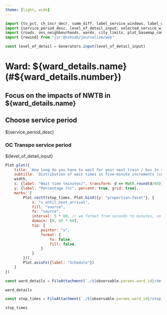```yaml
---
theme: [light, wide]
---
```


```js
import {to_pct, ch_incr_decr, summ_diff, label_service_windows, label_wards, label_schedules} from '../lib/helpers.js'
import {service_period_desc, level_of_detail_input, selected_service_windows, selected_service_ids} from '../lib/controls.js'
import {roads, ons_neighbourhoods, wards, city_limits, plot_basemap_components, get_map_domain} from '../lib/maps.js'
import {rewind} from "jsr:@nshiab/journalism/web"

const level_of_detail = Generators.input(level_of_detail_input)
```

# Ward: ${ward_details.name} (#${ward_details.number})

## Focus on the impacts of NWTB in ${ward_details.name}

## Choose service period

${service_period_desc}

<div class="grid grid-cols-2" style="grid-auto-rows: auto;">
	<div class="card">
		<h3>OC Transpo service period</h3>
		${level_of_detail_input}
	</div>
</div>

```js
Plot.plot({
    title: `How long do you have to wait for your next train / bus in ${ward_details.name}?`,
    subtitle: `Distribution of wait times in five-minute increments (cuts off at waits longer than 45 minutes), previous schedule vs. NWTB`,
    width,
    x: {label: "Wait time (minutes)", transform: d => Math.round(d/60)},
    y: {label: "Percentage (%)", percent: true, grid: true},
    marks: [
        Plot.rectY(stop_times, Plot.binX({y: "proportion-facet"}, {
            x: "s_until_next_arrival",
            fill: "source",
            fx: "source",
            interval: 5 * 60, // we format from seconds to minutes, so do the equivalent here
            domain: [0, 45 * 60],
            tip: {
                pointer: "x",
                format: {
                    fx: false,
                    fill: false,
                }
            }
        })),
        Plot.axisFx({label: "Schedule"})
    ]
})
```

```js
const ward_details = FileAttachment(`./${observable.params.ward_id}/details.json`).json()
```

```js
ward_details
```

```js
const stop_times = FileAttachment(`./${observable.params.ward_id}/stop_times.csv`).csv()
```

```js
stop_times
```
